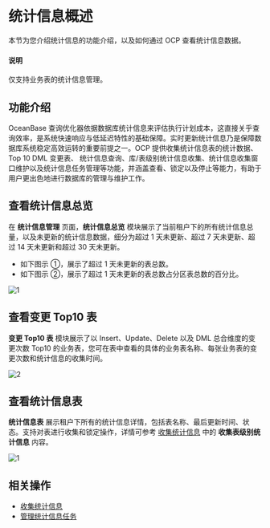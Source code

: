 # 统计信息概述

本节为您介绍统计信息的功能介绍，以及如何通过 OCP 查看统计信息数据。

<main id="notice" type='explain'>
<h4>说明</h4>
<p>仅支持业务表的统计信息管理。</p>
</main>

## 功能介绍

OceanBase 查询优化器依据数据库统计信息来评估执行计划成本，这直接关乎查询效率，是系统快速响应与低延迟特性的基础保障。实时更新统计信息乃是保障数据库系统稳定高效运转的重要前提之一。OCP 提供收集统计信息表的统计数据、 Top 10 DML 变更表、 统计信息查询、库/表级别统计信息收集、统计信息收集窗口维护以及统计信息任务管理等功能，并涵盖查看、锁定以及停止等能力，有助于用户更出色地进行数据库的管理与维护工作。

## 查看统计信息总览

在 **统计信息管理** 页面，**统计信息总览** 模块展示了当前租户下的所有统计信息总量，以及未更新的统计信息数据，细分为超过 1 天未更新、超过 7 天未更新、超过 14 天未更新和超过 30 天未更新。

* 如下图示 ①，展示了超过 1 天未更新的表总数。
* 如下图示 ②，展示了超过 1 天未更新的表总数占分区表总数的百分比。

![1](https://obbusiness-private.oss-cn-shanghai.aliyuncs.com/doc/img/ocp/433/202411151457.png)

## 查看变更 Top10 表

**变更 Top10 表** 模块展示了以 Insert、Update、Delete 以及 DML 总合维度的变更次数 Top10 的业务表，您可在表中查看的具体的业务表名称、每张业务表的变更次数和统计信息的收集时间。

![2](https://obbusiness-private.oss-cn-shanghai.aliyuncs.com/doc/img/ocp/433/202411151426.png)

## 查看统计信息表

**统计信息表** 展示租户下所有的统计信息详情，包括表名称、最后更新时间、状态。支持对表进行收集和锁定操作，详情可参考 [收集统计信息](200.collect-statistics-information.md) 中的 **收集表级别统计信息** 内容。

![1](https://obbusiness-private.oss-cn-shanghai.aliyuncs.com/doc/img/ocp/433/202411152132.png)

## 相关操作

* [收集统计信息](200.collect-statistics-information.md)
* [管理统计信息任务](300.view-statistics-information-tasks.md)
